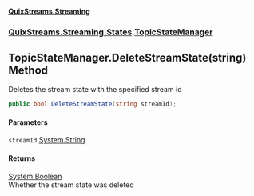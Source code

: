 #### [QuixStreams.Streaming](index.md 'index')
### [QuixStreams.Streaming.States](QuixStreams.Streaming.States.md 'QuixStreams.Streaming.States').[TopicStateManager](TopicStateManager.md 'QuixStreams.Streaming.States.TopicStateManager')

## TopicStateManager.DeleteStreamState(string) Method

Deletes the stream state with the specified stream id

```csharp
public bool DeleteStreamState(string streamId);
```
#### Parameters

<a name='QuixStreams.Streaming.States.TopicStateManager.DeleteStreamState(string).streamId'></a>

`streamId` [System.String](https://docs.microsoft.com/en-us/dotnet/api/System.String 'System.String')

#### Returns
[System.Boolean](https://docs.microsoft.com/en-us/dotnet/api/System.Boolean 'System.Boolean')  
Whether the stream state was deleted